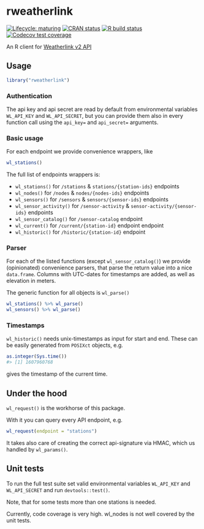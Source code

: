 
<!-- README.md is generated from README.Rmd. Please edit that file -->

# rweatherlink

<!-- badges: start -->

[![Lifecycle:
maturing](https://img.shields.io/badge/lifecycle-maturing-blue.svg)](https://www.tidyverse.org/lifecycle/#maturing)
[![CRAN
status](https://www.r-pkg.org/badges/version/rweatherlink)](https://CRAN.R-project.org/package=rweatherlink)
[![R build
status](https://github.com/basf/rweatherlink/workflows/R-CMD-check/badge.svg)](https://github.com/basf/rweatherlink/actions)
[![Codecov test
coverage](https://codecov.io/gh/basf/rweatherlink/branch/master/graph/badge.svg?token=3OZ8Y9VVWN)](https://codecov.io/gh/basf/rweatherlink?branch=master)
<!-- badges: end -->

An R client for [Weatherlink v2
API](https://weatherlink.github.io/v2-api/)

## Usage

``` r
library("rweatherlink")
```

### Authentication

The api key and api secret are read by default from environmental
variables `WL_API_KEY` and `WL_API_SECRET`, but you can provide them
also in every function call using the `api_key=` and `api_secret=`
arguments.

### Basic usage

For each endpoint we provide convenience wrappers, like

``` r
wl_stations()
```

The full list of endpoints wrappers is:

  - `wl_stations()` for `/stations` & `stations/{station-ids}` endpoints
  - `wl_nodes()` for `/nodes` & `nodes/{nodes-ids}` endpoints
  - `wl_sensors()` for `/sensors` & `sensors/{sensor-ids}` endpoints
  - `wl_sensor_activity()` for `/sensor-activity` &
    `sensor-activity/{sensor-ids}` endpoints
  - `wl_sensor_catalog()` for `/sensor-catalog` endpoint
  - `wl_current()` for `/current/{station-id}` endpoint endpoint
  - `wl_historic()` for `/historic/{station-id}` endpoint

### Parser

For each of the listed functions (except `wl_sensor_catalog()`) we
provide (opinionated) convenience parsers, that parse the return value
into a nice `data.frame`. Columns with UTC-dates for timestamps are
added, as well as elevation in meters.

The generic function for all objects is `wl_parse()`

``` r
wl_stations() %>% wl_parse()
wl_sensors() %>% wl_parse()
```

### Timestamps

`wl_historic()` needs unix-timestamps as input for start and end. These
can be easily generated from `POSIXct` objects, e.g.

``` r
as.integer(Sys.time())
#> [1] 1607960768
```

gives the timestamp of the current time.

## Under the hood

`wl_request()` is the workhorse of this package.

With it you can query every API endpoint, e.g.

``` r
wl_request(endpoint = "stations")
```

It takes also care of creating the correct api-signature via HMAC, which
us handled by `wl_params()`.

## Unit tests

To run the full test suite set valid environmental variables
`WL_API_KEY` and `WL_API_SECRET` and run `devtools::test()`.

Note, that for some tests more than one stations is needed.

Currently, code coverage is very high. wl\_nodes is not well covered by
the unit tests.
